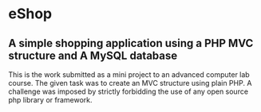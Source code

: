 # eShop

## A simple shopping application using a PHP MVC structure and A MySQL database

This is the work submitted as a mini project to an advanced computer lab course.
The given task was to create an MVC structure using plain PHP. A challenge was imposed by strictly forbidding the use of any open source php library or framework.
